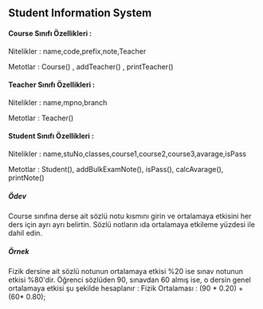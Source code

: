 ## Student Information System

#### Course Sınıfı Özellikleri :
Nitelikler : name,code,prefix,note,Teacher

Metotlar : Course() , addTeacher() , printTeacher()

#### Teacher Sınıfı Özellikleri :
Nitelikler : name,mpno,branch

Metotlar : Teacher()

#### Student Sınıfı Özellikleri :
Nitelikler : name,stuNo,classes,course1,course2,course3,avarage,isPass

Metotlar : Student(), addBulkExamNote(), isPass(), calcAvarage(), printNote()


##### Ödev
Course sınıfına derse ait sözlü notu kısmını girin ve
ortalamaya etkisini her ders için ayrı ayrı belirtin.
Sözlü notların ıda ortalamaya etkileme yüzdesi ile dahil edin.

##### Örnek
Fizik dersine ait sözlü notunun ortalamaya etkisi %20 ise sınav notunun etkisi %80'dir.
Öğrenci sözlüden 90, sınavdan 60 almış ise, o dersin genel ortalamaya etkisi şu şekilde hesaplanır :
Fizik Ortalaması : (90 * 0.20) + (60* 0.80);
